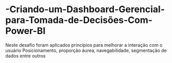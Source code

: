 # -Criando-um-Dashboard-Gerencial-para-Tomada-de-Decisões-Com-Power-BI
Neste desafio foram aplicados princípios para melhorar a interação com o usuário
Posicionamento, proporção áurea, navegabilidade, segmentação de dados entre outros
